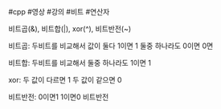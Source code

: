 #cpp #영상 #강의 #비트 #연산자 

비트곱(&), 비트합(|), xor(^), 비트반전(~)

비트곱:
	두비트를 비교해서 값이 둘다 1이면 1
	둘중 하나라도 0이면 0면

비트합:
	두비트를 비교해서 
	둘중 하나라도 1이면 1

xor: 
	두 값이 다르면 1
	두 값이 같으면 0

비트반전:
	0이면1  1이면0 비트반전

